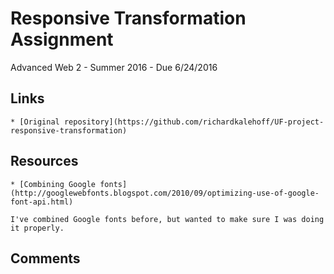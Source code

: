 # Responsive Transformation Assignment

Advanced Web 2 - Summer 2016 - Due 6/24/2016

## Links

    * [Original repository](https://github.com/richardkalehoff/UF-project-responsive-transformation)

## Resources

    * [Combining Google fonts](http://googlewebfonts.blogspot.com/2010/09/optimizing-use-of-google-font-api.html)

    I've combined Google fonts before, but wanted to make sure I was doing it properly.

## Comments
